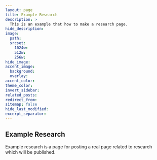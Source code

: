 ```yaml
---
layout: page
title: Example Research
description: >
  This is an example that how to make a research page.
hide_description:
image:
  path:
  srcset:
    1024w:
    512w:
    256w:
hide_image:
accent_image:
  background:
  overlay:
accent_color:
theme_color:
invert_sidebar:
related_posts:
redirect_from:
sitemap: false
hide_last_modified:
excerpt_separator:
---
```


## Example Research

Example research is a page for posting a real page related to research which will be published.
